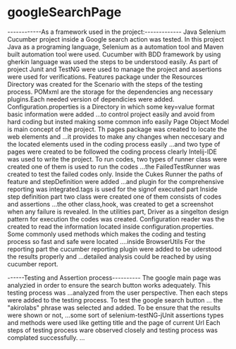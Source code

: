 # googleSearchPage
------------As a framework used in the project:-------------
Java Selenium Cucumber project inside a Google search action was tested.
In this project Java as a programing language,
Selenium as a automation tool and Maven built automation tool were used.
Cucumber with BDD framework by using gherkin language was used the steps to be understood easily.
As part of project Junit and TestNG were used to manage the project and assertions were  used for verifications.
Features package under the Resources Directory was created for the Scenario with the steps  of the testing process.
POMxml are the storage for the dependencies ang necessary plugins.Each needed version of dependicies were added.
Configuration.properties is a Directory in which some key=value format basic information were added 
  ...to control project easily and avoid from hard coding but insted making some common info easily
Page Object Model is main concept of the project. Th pages package was created to locate the web elements and 
...it provides to make any changes when neccesary and the located elements used in the coding process easily
...and two type of pages were created to be followed the coding process clearly
Intelij-IDE was used to write the project.
To run codes, two types of runner class were created one of them is used to run the codes 
...the FailedTestRunner was created to test the failed codes only.
Inside the Cukes Runner the paths of feature and stepDefinition were added 
...and plugin for the comprehensive reporting was integrated.tags is used for the signof executed part
Inside step definition part two class were created one of them consists of codes and assertions
...the other class,hook, was created to get a screenshot when any failure is revealed.
In the utilities part, Driver as a singelton design pattern for execution the codes was created.
Configuration reader was the created to read the information located inside configuration.properties.
Some commonly used methods which makes the coding and testing process so fast and safe were located 
....inside BrowserUtils
For the reporting part the cucumber reporting plugin were added to be uderstood the results properly and
...detailed analysis could be reached by using cucumber report.

------Testing and Assertion process----------
 The google main page was analyzied in order to ensure the search button works adequately. This testing process was
 ...analyzed from the user perspective. Then each steps were added to the testing process. To test the google search button
 ... the "akirolabs" phrase was selected and added. To be ensure that the results were shown or not, 
 ...some sort of selenium-testNG-jUnit assertions types and methods were used like getting title and the page of current Url
 Each steps of testing process ware observed closely and testing process was complated successfully.
 ...



